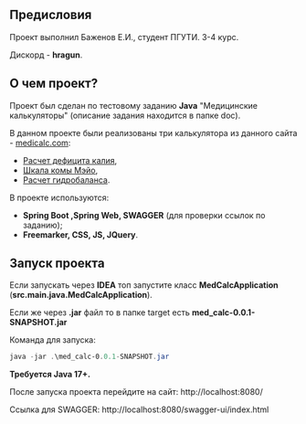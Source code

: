 ## Предисловия
Проект выполнил Баженов Е.И., студент ПГУТИ. 3-4 курс.

Дискорд - **hragun**.

## О чем проект?
Проект был сделан по тестовому заданию **Java** "Медицинские калькуляторы" 
(описание задания находится в папке doc).

В данном проекте были реализованы три калькулятора из данного сайта - [medicalc.com](https://medicalc.pro/):
* [Расчет дефицита калия](https://medicalc.pro/rashchetkalija),
* [Шкала комы Мэйо](https://medicalc.pro/mayo),
* [Расчет гидробаланса](https://medicalc.pro/gidrobalans).

В проекте используются:
* **Spring Boot ,Spring Web, SWAGGER** (для проверки ссылок по заданию);
* **Freemarker, CSS, JS, JQuery**.

## Запуск проекта
Если запускать через **IDEA** топ запустите класс **MedCalcApplication** (**src.main.java.MedCalcApplication**).

Если же через **.jar** файл то в папке target есть **med_calc-0.0.1-SNAPSHOT.jar**

Команда для запуска: 
```powershell
java -jar .\med_calc-0.0.1-SNAPSHOT.jar
```

**Требуется Java 17+.**

После запуска проекта перейдите на сайт: http://localhost:8080/

Ссылка для SWAGGER:  http://localhost:8080/swagger-ui/index.html